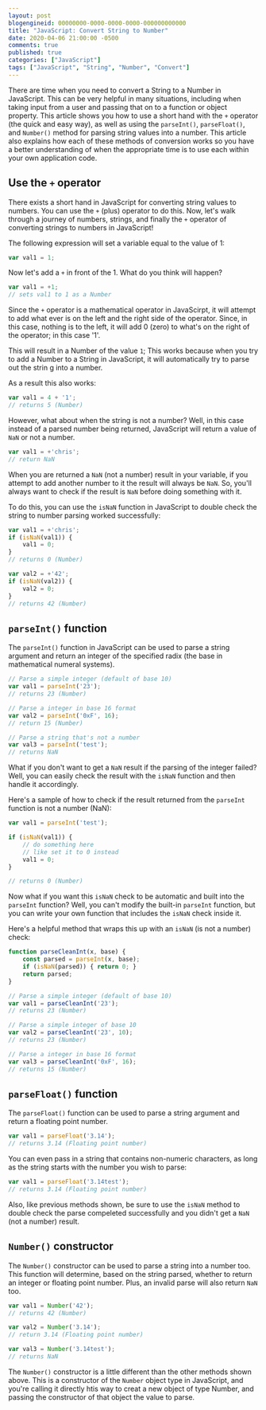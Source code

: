 ```yaml
---
layout: post
blogengineid: 00000000-0000-0000-0000-000000000000
title: "JavaScript: Convert String to Number"
date: 2020-04-06 21:00:00 -0500
comments: true
published: true
categories: ["JavaScript"]
tags: ["JavaScript", "String", "Number", "Convert"]
---
```


There are time when you need to convert a String to a Number in JavaScript. This can be very helpful in many situations, including when taking input from a user and passing that on to a function or object property. This article shows you how to use a short hand with the `+` operator (the quick and easy way), as well as using the `parseInt()`, `parseFloat()`, and `Number()` method for parsing string values into a number. This article also explains how each of these methods of conversion works so you have a better understanding of when the appropriate time is to use each within your own application code.

## Use the `+` operator

There exists a short hand in JavaScript for converting string values to numbers. You can use the `+` (plus) operator to do this. Now, let's walk through a journey of numbers, strings, and finally the `+` operator of converting strings to numbers in JavaScript!

The following expression will set a variable equal to the value of 1:

```javascript
var val1 = 1;
```

Now let's add a `+` in front of the 1. What do you think will happen?

```javascript
var val1 = +1;
// sets val1 to 1 as a Number
```

Since the `+` operator is a mathematical operator in JavaScirpt, it will attempt to add what ever is on the left and the right side of the operator. Since, in this case, nothing is to the left, it will add 0 (zero) to what's on the right of the operator; in this case '1'.

This will result in a Number of the value `1`; This works because when you try to add a Number to a String in JavaScript, it will automatically try to parse out the strin g into a number.

As a result this also works:

```javascript
var val1 = 4 + '1';
// returns 5 (Number)
```

However, what about when the string is not a number? Well, in this case instead of a parsed number being returned, JavaScript will return a value of `NaN` or not a number.

```javascript
var val1 = +'chris';
// return NaN
```

When you are returned a `NaN` (not a number) result in your variable, if you attempt to add another number to it the result will always be `NaN`. So, you'll always want to check if the result is `NaN` before doing something with it.

To do this, you can use the `isNaN` function in JavaScript to double check the string to number parsing worked successfully:

```javascript
var val1 = +'chris';
if (isNaN(val1)) {
    val1 = 0;
}
// returns 0 (Number)

var val2 = +'42';
if (isNaN(val2)) {
    val2 = 0;
}
// returns 42 (Number)
```

## `parseInt()` function

The `parseInt()` function in JavaScript can be used to parse a string argument and return an integer of the specified radix (the base in mathematical numeral systems).

```javascript
// Parse a simple integer (default of base 10)
var val1 = parseInt('23');
// returns 23 (Number)

// Parse a integer in base 16 format
var val2 = parseInt('0xF', 16);
// return 15 (Number)

// Parse a string that's not a number
var val3 = parseInt('test');
// returns NaN
```

What if you don't want to get a `NaN` result if the parsing of the integer failed? Well, you can easily check the result with the `isNaN` function and then handle it accordingly.

Here's a sample of how to check if the result returned from the `parseInt` function is not a number (NaN):

```javascript
var val1 = parseInt('test');

if (isNaN(val1)) {
    // do something here
    // like set it to 0 instead
    val1 = 0;
}

// returns 0 (Number)
```

Now what if you want this `isNaN` check to be automatic and built into the `parseInt` function? Well, you can't modify the built-in `parseInt` function, but you can write your own function that includes the `isNaN` check inside it.

Here's a helpful method that wraps this up with an `isNaN` (is not a number) check:

```javascript
function parseCleanInt(x, base) {
    const parsed = parseInt(x, base);
    if (isNaN(parsed)) { return 0; }
    return parsed;
}

// Parse a simple integer (default of base 10)
var val1 = parseCleanInt('23');
// returns 23 (Number)

// Parse a simple integer of base 10
var val2 = parseCleanInt('23', 10);
// returns 23 (Number)

// Parse a integer in base 16 format
var val3 = parseCleanInt('0xF', 16);
// returns 15 (Number)
```

## `parseFloat()` function

The `parseFloat()` function can be used to parse a string argument and return a floating point number.

```javascript
var val1 = parseFloat('3.14');
// returns 3.14 (Floating point number)
```

You can even pass in a string that contains non-numeric characters, as long as the string starts with the number you wish to parse:

```javascript
var val1 = parseFloat('3.14test');
// returns 3.14 (Floating point number)
```

Also, like previous methods shown, be sure to use the `isNaN` method to double check the parse compeleted successfully and you didn't get a `NaN` (not a number) result.

## `Number()` constructor

The `Number()` constructor can be used to parse a string into a number too. This function will determine, based on the string parsed, whether to return an integer or floating point number. Plus, an invalid parse will also return `NaN` too.

```javascript
var val1 = Number('42');
// returns 42 (Number)

var val2 = Number('3.14');
// return 3.14 (Floating point number)

var val3 = Number('3.14test');
// returns NaN
```

The `Number()` constructor is a little different than the other methods shown above. This is a constructor of the `Number` object type in JavaScript, and you're calling it directly htis way to creat a new object of type Number, and passing the constructor of that object the value to parse.

